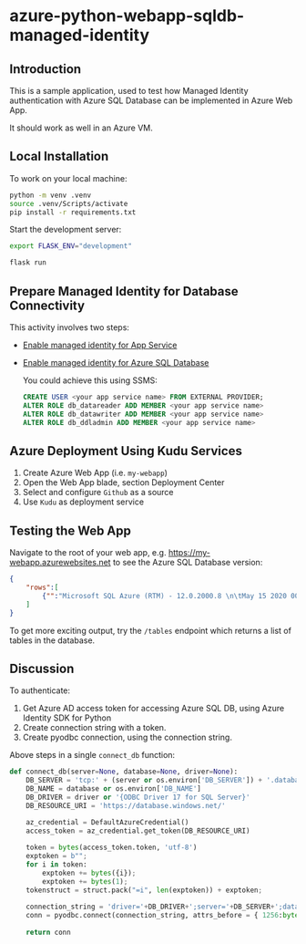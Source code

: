 # azure-python-webapp-sqldb-managed-identity

## Introduction

This is a sample application, used to test how Managed Identity authentication with Azure SQL Database can be implemented in Azure Web App. 

It should work as well in an Azure VM.

## Local Installation

To work on your local machine:

```bash
python -m venv .venv
source .venv/Scripts/activate
pip install -r requirements.txt
```

Start the development server:

```bash
export FLASK_ENV="development"

flask run
```



## Prepare Managed Identity for Database Connectivity

This activity involves two steps:

* [Enable managed identity for App Service](https://docs.microsoft.com/en-us/azure/app-service/overview-managed-identity?tabs=python#using-the-azure-portal)

* [Enable managed identity for Azure SQL Database](https://docs.microsoft.com/en-us/azure/azure-sql/database/authentication-aad-configure?tabs=azure-powershell#create-contained-database-users-in-your-database-mapped-to-azure-ad-identities)

  You could achieve this using SSMS:

  ```sql
  CREATE USER <your app service name> FROM EXTERNAL PROVIDER;
  ALTER ROLE db_datareader ADD MEMBER <your app service name>
  ALTER ROLE db_datawriter ADD MEMBER <your app service name>
  ALTER ROLE db_ddladmin ADD MEMBER <your app service name>
  ```



## Azure Deployment Using Kudu Services

1. Create Azure Web App (i.e. `my-webapp`)
2. Open the Web App blade, section Deployment Center
3. Select and configure `Github` as a source
4. Use `Kudu` as deployment service



## Testing the Web App

Navigate to the root of your web app, e.g. https://my-webapp.azurewebsites.net to see the Azure SQL Database version:

```json
{
    "rows":[
        {"":"Microsoft SQL Azure (RTM) - 12.0.2000.8 \n\tMay 15 2020 00:47:08 \n\tCopyright (C) 2019 Microsoft Corporation\n"}
    ]
}
```

To get more exciting output, try the `/tables` endpoint which returns a list of tables in the database.

## Discussion

To authenticate:

1. Get Azure AD access token for accessing Azure SQL DB, using Azure Identity SDK for Python
2. Create connection string with a token.
3. Create pyodbc connection, using the connection string.

Above steps in a single `connect_db` function:

```python
def connect_db(server=None, database=None, driver=None):
    DB_SERVER = 'tcp:' + (server or os.environ['DB_SERVER']) + '.database.windows.net'
    DB_NAME = database or os.environ['DB_NAME']
    DB_DRIVER = driver or '{ODBC Driver 17 for SQL Server}'
    DB_RESOURCE_URI = 'https://database.windows.net/'

    az_credential = DefaultAzureCredential()
    access_token = az_credential.get_token(DB_RESOURCE_URI)
    
    token = bytes(access_token.token, 'utf-8')
    exptoken = b"";
    for i in token:
        exptoken += bytes({i});
        exptoken += bytes(1);
    tokenstruct = struct.pack("=i", len(exptoken)) + exptoken;
    
    connection_string = 'driver='+DB_DRIVER+';server='+DB_SERVER+';database='+DB_NAME
    conn = pyodbc.connect(connection_string, attrs_before = { 1256:bytearray(tokenstruct) });
    
    return conn
```

